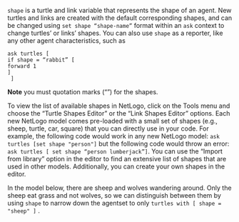 ﻿`shape` is a turtle and link variable that represents the shape of an agent. New turtles and links are created with the default corresponding shapes, and can be changed using `set shape “shape-name”` format within an `ask` context to change turtles’ or links’ shapes. You can also use `shape` as a reporter, like any other agent characteristics, such as 

```
ask turtles [ 
if shape = “rabbit” [ 
forward 1  
]
 ] 
```
**Note** you must quotation marks (“”) for the shapes.

To view the list of available shapes in NetLogo, click on the Tools menu and choose the “Turtle Shapes Editor” or the “Link Shapes Editor” options. Each new NetLogo model comes pre-loaded with a small set of shapes (e.g., sheep, turtle, car, square) that you can directly use in your code. For example, the following code would work in any new NetLogo model: `ask turtles [set shape "person"]` but the following code would throw an error: `ask turtles [ set shape “person lumberjack”]`. You can use the “Import from library” option in the editor to find an extensive list of shapes that are used in other models. Additionally, you can create your own shapes in the editor.



In the model below, there are sheep and wolves wandering around. Only the sheep eat grass and not wolves, so we can distinguish between them by using `shape` to narrow down the agentset to only `turtles with [ shape = "sheep" ]` . 